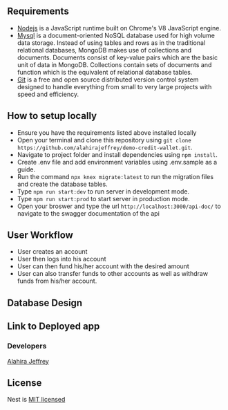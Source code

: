 ## Requirements

- [Nodejs](https://nodejs.org/en/) is a JavaScript runtime built on Chrome's V8 JavaScript engine.
- [Mysql](https://www.mongodb.com/try/download/community) is a document-oriented NoSQL database used for high volume data storage. Instead of using tables and rows as in the traditional relational databases, MongoDB makes use of collections and documents. Documents consist of key-value pairs which are the basic unit of data in MongoDB. Collections contain sets of documents and function which is the equivalent of relational database tables.
- [Git](https://git-scm.com/) is a free and open source distributed version control system designed to handle everything from small to very large projects with speed and efficiency.

## How to setup locally

- Ensure you have the requirements listed above installed locally
- Open your terminal and clone this repository using `git clone https://github.com/alahirajeffrey/demo-credit-wallet.git`.
- Navigate to project folder and install dependencies using `npm install`.
- Create .env file and add environment variables using .env.sample as a guide.
- Run the command `npx knex migrate:latest` to run the migration files and create the database tables.
- Type `npm run start:dev` to run server in development mode.
- Type `npm run start:prod` to start server in production mode.
- Open your broswer and type the url `http://localhost:3000/api-doc/` to navigate to the swagger documentation of the api

## User Workflow

- User creates an account
- User then logs into his account
- User can then fund his/her account with the desired amount
- User can also transfer funds to other accounts as well as withdraw funds from his/her account.

## Database Design

## Link to Deployed app

### Developers

[Alahira Jeffrey](https://github.com/alahirajeffrey)

## License

Nest is [MIT licensed](LICENSE)
